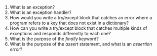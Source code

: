 1. What is an exception?
2. What is an exception handler?
3. How would you write a try/except block that catches an error where a program refers to a key that does not exist in a dictionary?
4. How can you write a try/except block that catches multiple kinds of exceptions and responds differently to each one?
5. What is the purpose of the *finally* keyword?
6. What is the purpose of the *assert* statement, and what is an *assertion error*?